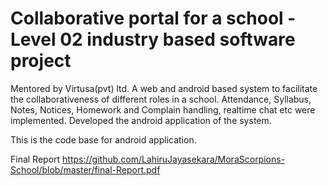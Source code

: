 # Collaborative portal for a school - Level 02 industry based software project

Mentored by Virtusa(pvt) ltd. A web and android based system to facilitate
the collaborativeness of different roles in a school. Attendance, Syllabus,
Notes, Notices, Homework and Complain handling, realtime chat etc were 
implemented. Developed the android application of the system.

This is the code base for android application. 

Final Report https://github.com/LahiruJayasekara/MoraScorpions-School/blob/master/final-Report.pdf
